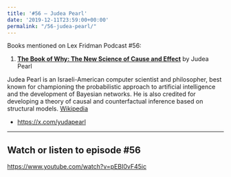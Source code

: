```yaml
---
title: '#56 – Judea Pearl'
date: '2019-12-11T23:59:00+00:00'
permalink: "/56-judea-pearl/"
---
```


Books mentioned on Lex Fridman Podcast #56:

1. <b><a href="https://amzn.to/3GrzrQ4" target="_blank" rel="sponsored noopener noreferrer">The Book of Why: The New Science of Cause and Effect</a></b> by Judea Pearl

<!--more-->

Judea Pearl is an Israeli-American computer scientist and philosopher, best known for championing the probabilistic approach to artificial intelligence and the development of Bayesian networks. He is also credited for developing a theory of causal and counterfactual inference based on structural models. <a href="https://en.wikipedia.org/wiki/Judea_Pearl" target="_blank">Wikipedia</a>

- <a href="https://x.com/yudapearl" target="_blank">https://x.com/yudapearl</a>

- - - - - -

## Watch or listen to episode #56

<https://www.youtube.com/watch?v=pEBI0vF45ic>